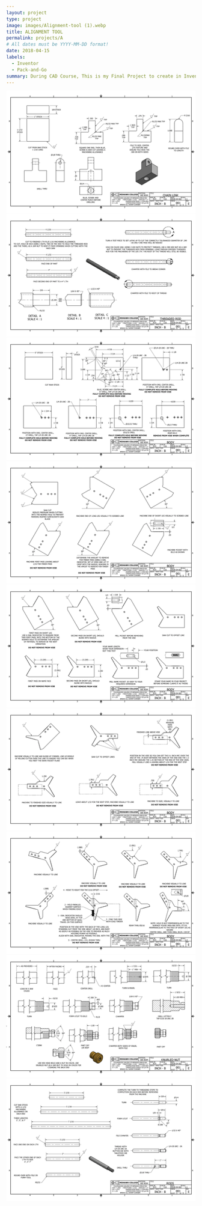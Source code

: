 ```yaml
---
layout: project
type: project
image: images/Alignment-tool (1).webp
title: ALIGNMENT TOOL
permalink: projects/A
# All dates must be YYYY-MM-DD format!
date: 2018-04-15
labels:
  - Inventor
  - Pack-and-Go
summary: During CAD Course, This is my Final Project to create in Inventor and and make pack and go file.
---
```


<div class="ui small rounded images">
  <img class="ui image" src="../images/Alignment-tool (1).webp">
  <img class="ui image" src="../images/Alignment-tool (2).webp">
  <img class="ui image" src="../images/Alignment-tool (3).webp">
  <img class="ui image" src="../images/Alignment-tool (4).webp">
  <img class="ui image" src="../images/Alignment-tool (5).webp">
  <img class="ui image" src="../images/Alignment-tool (6).webp">
  <img class="ui image" src="../images/Alignment-tool (7).webp">
  <img class="ui image" src="../images/Alignment-tool (8).webp">
  <img class="ui image" src="../images/Alignment-tool (9).webp">
</div>




